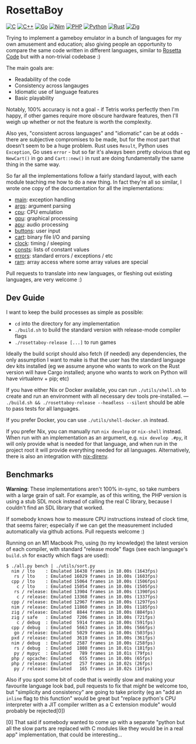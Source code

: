 RosettaBoy
==========

[![C](https://github.com/shish/rosettaboy/actions/workflows/c.yml/badge.svg)](https://github.com/shish/rosettaboy/actions/workflows/c.yml)
[![C++](https://github.com/shish/rosettaboy/actions/workflows/cpp.yml/badge.svg)](https://github.com/shish/rosettaboy/actions/workflows/cpp.yml)
[![Go](https://github.com/shish/rosettaboy/actions/workflows/go.yml/badge.svg)](https://github.com/shish/rosettaboy/actions/workflows/go.yml)
[![Nim](https://github.com/shish/rosettaboy/actions/workflows/nim.yml/badge.svg)](https://github.com/shish/rosettaboy/actions/workflows/nim.yml)
[![PHP](https://github.com/shish/rosettaboy/actions/workflows/php.yml/badge.svg)](https://github.com/shish/rosettaboy/actions/workflows/php.yml)
[![Python](https://github.com/shish/rosettaboy/actions/workflows/py.yml/badge.svg)](https://github.com/shish/rosettaboy/actions/workflows/py.yml)
[![Rust](https://github.com/shish/rosettaboy/actions/workflows/rs.yml/badge.svg)](https://github.com/shish/rosettaboy/actions/workflows/rs.yml)
[![Zig](https://github.com/shish/rosettaboy/actions/workflows/zig.yml/badge.svg)](https://github.com/shish/rosettaboy/actions/workflows/zig.yml)

Trying to implement a gameboy emulator in a bunch of languages for my own
amusement and education; also giving people an opportunity to compare the
same code written in different languages, similar to
[Rosetta Code](https://www.rosettacode.org) but with a non-trivial codebase :)

The main goals are:

- Readability of the code
- Consistency across langauges
- Idiomatic use of language features
- Basic playability

Notably, 100% accuracy is not a goal - if Tetris works perfectly then I'm
happy, if other games require more obscure hardware features, then I'll
weigh up whether or not the feature is worth the complexity.

Also yes, "consistent across languages" and "idiomatic" can be at odds -
there are subjective compromises to be made, but for the most part that
doesn't seem to be a huge problem. Rust uses `Result`, Python uses
`Exception`, Go uses `error` - but so far it's always been pretty obvious
that eg `NewCart()` in go and `Cart::new()` in rust are doing fundamentally
the same thing in the same way.

So far all the implementations follow a fairly standard layout, with each
module teaching me how to do a new thing. In fact they're all so similar,
I wrote one copy of the documentation for all the implementations:

- [main](docs/main.md): exception handling
- [args](docs/args.md): argument parsing
- [cpu](docs/cpu.md): CPU emulation
- [gpu](docs/gpu.md): graphical processing
- [apu](docs/apu.md): audio processing
- [buttons](docs/buttons.md): user input
- [cart](docs/cart.md): binary file I/O and parsing
- [clock](docs/clock.md): timing / sleeping
- [consts](docs/consts.md): lists of constant values
- [errors](docs/errors.md): standard errors / exceptions / etc
- [ram](docs/ram.md): array access where some array values are special

Pull requests to translate into new languages, or fleshing out existing
languages, are very welcome :)


Dev Guide
---------
I want to keep the build processes as simple as possible:
- `cd` into the directory for any implementation
- `./build.sh` to build the standard version with release-mode compiler flags
- `./rosettaboy-release [...]` to run games

Ideally the build script should
also fetch (if needed) any dependencies, the only assumption I want to make is
that the user has the standard language dev kits installed (eg we assume
anyone who wants to work on the Rust version will have Cargo installed;
anyone who wants to work on Python will have virtualenv + pip; etc)

If you have either Nix or Docker available, you can run `./utils/shell.sh` to create and run an environment with all necessary dev tools pre-installed. — `./build.sh && ./rosettaboy-release --headless --silent` should be able to pass tests for all languages.

If you prefer Docker, you can use `./utils/shell-docker.sh` instead.

If you prefer Nix, you can manually run `nix develop` or `nix-shell` instead. When run with an implementation as an argument, e.g.  `nix develop .#py`, it will only provide what is needed for that language, and when run in the project root it will provide everything needed for all languages. Alternatively, there is also an integration with [nix-direnv](https://github.com/nix-community/nix-direnv).


Benchmarks
----------
**Warning**: These implementations aren't 100% in-sync, so take numbers with
a large grain of salt. For example, as of this writing, the PHP version is
using a stub SDL mock instead of calling the real C library, because I couldn't
find an SDL library that worked.

If somebody knows how to measure CPU instructions instead of clock time, that
seems fairer; especially if we can get the measurement included automatically
via github actions. Pull requests welcome :)

Running on an M1 Macbook Pro, using (to my knowledge) the latest version of
each compiler, with standard "release mode" flags (see each language's
`build.sh` for exactly which flags are used):

```
$ ./all.py bench | ./utils/sort.py
  nim / lto    : Emulated 16438 frames in 10.00s (1643fps)
   rs / lto    : Emulated 16029 frames in 10.00s (1603fps)
  cpp / lto    : Emulated 15064 frames in 10.00s (1506fps)
    c / lto    : Emulated 15054 frames in 10.00s (1505fps)
   rs / release: Emulated 13904 frames in 10.00s (1390fps)
    c / release: Emulated 13368 frames in 10.00s (1337fps)
  cpp / release: Emulated 12967 frames in 10.00s (1297fps)
  nim / release: Emulated 11860 frames in 10.00s (1185fps)
  zig / release: Emulated  8844 frames in 10.00s (884fps)
  zig / safe   : Emulated  7206 frames in 10.00s (721fps)
    c / debug  : Emulated  5914 frames in 10.00s (591fps)
  cpp / debug  : Emulated  5663 frames in 10.00s (566fps)
   go / release: Emulated  5029 frames in 10.00s (503fps)
  pxd / release: Emulated  3610 frames in 10.00s (361fps)
  nim / debug  : Emulated  2587 frames in 10.00s (258fps)
   rs / debug  : Emulated  1808 frames in 10.01s (181fps)
   py / mypyc  : Emulated   789 frames in 10.01s (79fps)
  php / opcache: Emulated   655 frames in 10.00s (65fps)
  php / release: Emulated   257 frames in 10.02s (26fps)
   py / release: Emulated   165 frames in 10.02s (16fps)
```

Also if you spot some bit of code that is weirdly slow and making your favourite
language look bad, pull requests to fix that _might_ be welcome too, but "simplicity
and consistency" are going to take priority (eg an "add an `inline` flag to this
function" would be great but "replace python's CPU interpreter with a JIT compiler
written as a C extension module" would probably be rejected[0])

[0] That said if somebody wanted to come up with a separate "python but all the slow
parts are replaced with C modules like they would be in a real app" implementation,
that could be interesting...
